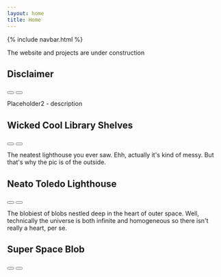 ```yaml
---
layout: home
title: Home
---
```

<html lang ="en">
<body>
  {% include navbar.html %}
<main>
    <article data-index="0" data-status="active">
      <div class="article-image-section article-section"></div>
      <div class="article-description-section article-section">
        <p>
          The website and projects are under construction
        </p>
      </div>
      <div class="article-title-section article-section">
        <h2>Disclaimer</h2>
        <i class="fa-solid fa-plus" href="#" onclick="return confirm_alert(this);"></i>
      </div>
      <div class="article-nav-section article-section">
        <button class="article-nav-button" type="button" onclick="handleLeftClick()">
          <i class="fa-solid fa-arrow-left-long"></i>
        </button>
        <button class="article-nav-button" type="button" onclick="handleRightClick()">
          <i class="fa-solid fa-arrow-right-long"></i>
        </button>
      </div>
    </article>
    <article data-index="1" data-status="inactive">
      <div class="article-image-section article-section"></div>
      <div class="article-description-section article-section">
        <p>Placeholder2 - description</p>
      </div>
      <div class="article-title-section article-section">
        <h2>Wicked Cool Library Shelves</h2>
        <i class="fa-light fa-plus-large"></i>
      </div>
      <div class="article-nav-section article-section">
        <button class="article-nav-button" type="button" onclick="handleLeftClick()">
          <i class="fa-solid fa-arrow-left-long"></i>
        </button>
        <button class="article-nav-button" type="button" onclick="handleRightClick()">
          <i class="fa-solid fa-arrow-right-long"></i>
        </button>
      </div>
    </article>
    <article data-index="2" data-status="inactive">
      <div class="article-image-section article-section"></div>
      <div class="article-description-section article-section">
        <p>The neatest lighthouse you ever saw. Ehh, actually it's kind of messy. But that's why the pic is of the
          outside.</p>
      </div>
      <div class="article-title-section article-section">
        <h2>Neato Toledo Lighthouse</h2>
        <i class="fa-light fa-plus-large"></i>
      </div>
      <div class="article-nav-section article-section">
        <button class="article-nav-button" type="button" onclick="handleLeftClick()">
          <i class="fa-solid fa-arrow-left-long"></i>
        </button>
        <button class="article-nav-button" type="button" onclick="handleRightClick()">
          <i class="fa-solid fa-arrow-right-long"></i>
        </button>
      </div>
    </article>
    <article data-index="3" data-status="inactive">
      <div class="article-image-section article-section"></div>
      <div class="article-description-section article-section">
        <p>
          The blobiest of blobs nestled deep in the heart of outer space. Well, technically the universe is both infinite
          and homogeneous so there isn't really a heart, per se.
        </p>
      </div>
      <div class="article-title-section article-section">
        <h2>Super Space Blob</h2>
        <i class="fa-light fa-plus-large"></i>
      </div>
      <div class="article-nav-section article-section">
        <button class="article-nav-button" type="button" onclick="handleLeftClick()">
          <i class="fa-solid fa-arrow-left-long"></i>
        </button>
        <button class="article-nav-button" type="button" onclick="handleRightClick()">
          <i class="fa-solid fa-arrow-right-long"></i>
        </button>
      </div>
    </article>
  </main>
</body>
</html>